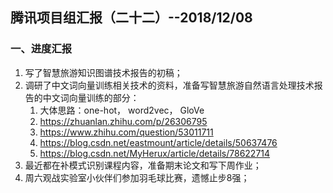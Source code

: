 ## 腾讯项目组汇报（二十二）--2018/12/08


### 一、进度汇报

1. 写了智慧旅游知识图谱技术报告的初稿；
2. 调研了中文词向量训练相关技术的资料，准备写智慧旅游自然语言处理技术报告的中文词向量训练的部分：
    1. 大体思路：one-hot， word2vec， GloVe
    2. <https://zhuanlan.zhihu.com/p/26306795>
    3. <https://www.zhihu.com/question/53011711>
    4. <https://blog.csdn.net/eastmount/article/details/50637476>
    5. <https://blog.csdn.net/MyHerux/article/details/78622714>
3. 最近都在补模式识别课程内容，准备期末论文和写下周作业；
4. 周六观战实验室小伙伴们参加羽毛球比赛，遗憾止步8强；